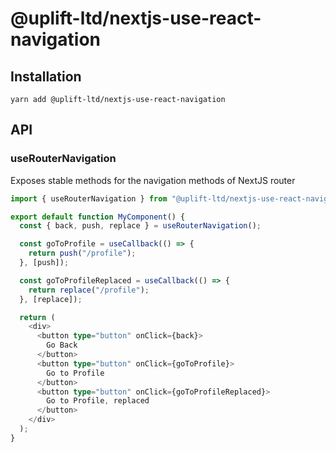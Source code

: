# @uplift-ltd/nextjs-use-react-navigation

## Installation

    yarn add @uplift-ltd/nextjs-use-react-navigation

## API

### useRouterNavigation

Exposes stable methods for the navigation methods of NextJS router

```ts
import { useRouterNavigation } from "@uplift-ltd/nextjs-use-react-navigation";

export default function MyComponent() {
  const { back, push, replace } = useRouterNavigation();

  const goToProfile = useCallback(() => {
    return push("/profile");
  }, [push]);

  const goToProfileReplaced = useCallback(() => {
    return replace("/profile");
  }, [replace]);

  return (
    <div>
      <button type="button" onClick={back}>
        Go Back
      </button>
      <button type="button" onClick={goToProfile}>
        Go to Profile
      </button>
      <button type="button" onClick={goToProfileReplaced}>
        Go to Profile, replaced
      </button>
    </div>
  );
}
```

